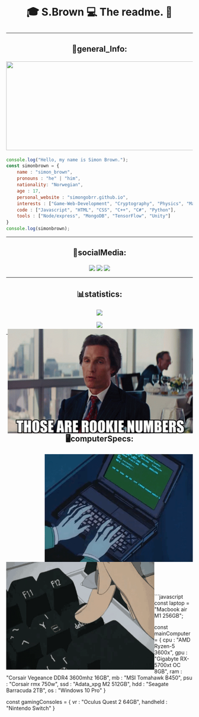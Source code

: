 # <p align="center">🎓 S.Brown 💻 The readme.  🎩 </p>
<hr>

## <p align="center">📓general_Info:</p>
<p align="center">
<img src="./images/progrmaing.gif" type="image/gif" height="239" width="825" />
</p>

```javascript
console.log("Hello, my name is Simon Brown.");
const simonbrown = {
    name : "simon_brown",
    pronouns : "he" | "him",
    nationality: "Norwegian",
    age : 17,
    personal_website : "simongobrr.github.io",
    interests : ["Game-Web-Development", "Cryptography", "Physics", "Mathematics"],
    code : ["Javascript", "HTML", "CSS", "C++", "C#", "Python"],
    tools : ["Node/express", "MongoDB", "TensorFlow", "Unity"]
}
console.log(simonbrown);
```

<hr>

## <p align="center">🤙socialMedia:</p>
<p align="center">
<img src="https://img.shields.io/badge/Twitter-Brown69Simon-blue?style=for-the-badge&logo=appveyor">
<img src="https://img.shields.io/badge/Instagram-Brown69Simon-orange?style=for-the-badge&logo=appveyor">
<img src="https://img.shields.io/badge/Discord-That%20guy%232816-informational?style=for-the-badge&logo=appveyor">
</p>
<hr>

## <p align="center">📊statistics:</p> 
<p align="center"><img src="https://github-readme-stats.vercel.app/api?username=SimonGoBrrr&show_icons=true&theme=synthwave"/></p>
<p align="center">
<img src="https://github-readme-stats.vercel.app/api/top-langs/?username=SimonGoBrrr&theme=synthwave"/>
<img src="./images/thosearerookienumbers.gif" align="right" width="500">
</p>
<hr>

## <p align="center">🖥computerSpecs:</p>
<p align="center">
    <img src="./images/epicHackor.gif" align="right" width="400" height="290"/> 
    <img src="./images/shitcode.gif" align="left" width="400" height="290"/>
</p>
<br/><br/><br/><br/><br/><br/><br/><br/><br/><br/><br/>
<br/><br/><br/><br/><br/><br/><br/><br/><br/><br/><br/>
```javascript
const laptop = "Macbook air M1 256GB";

const mainComputer = {
    cpu : "AMD Ryzen-5 3600x",
    gpu : "Gigabyte RX-5700xt OC 8GB",
    ram : "Corsair Vegeance DDR4 3600mhz 16GB",
    mb : "MSI Tomahawk B450",
    psu : "Corsair rmx 750w",
    ssd : "Adata_xpg M2 512GB",
    hdd : "Seagate Barracuda 2TB",
    os : "Windows 10 Pro"
}

const gamingConsoles = {
    vr : "Oculus Quest 2 64GB",
    handheld : "Nintendo Switch"
}
```

